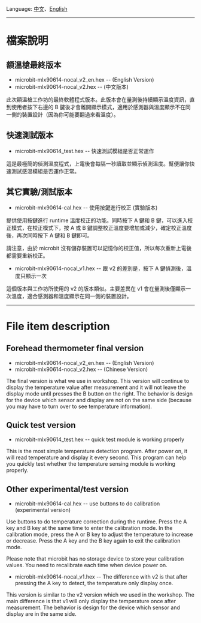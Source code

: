 Language: [中文](#檔案說明)、[English](#file-item-description)

---

# 檔案說明

## 額溫槍最終版本

* microbit-mlx90614-nocal_v2_en.hex -- (English Version)
* microbit-mlx90614-nocal_v2.hex -- (中文版本)

此次額溫槍工作坊的最終軟體程式版本。此版本會在量測後持續顯示溫度資訊，直到使用者按下右邊的 B 鍵後才會離開顯示模式，適用於感測器與溫度顯示不在同一側的裝置設計（因為你可能要翻過來看溫度）。


## 快速測試版本

* microbit-mlx90614_test.hex -- 快速測試模組是否正常運作

這是最極簡的偵測溫度程式，上電後會每隔一秒讀取並顯示偵測溫度。幫便讓你快速測試感溫模組是否運作正常。


## 其它實驗/測試版本

* microbit-mlx90614-cal.hex -- 使用按鍵進行校正 (實驗版本)

提供使用按鍵進行 runtime 溫度校正的功能。同時按下 A 鍵和 B 鍵，可以進入校正模式，在校正模式下，按 A 或 B 鍵調整校正溫度要增加或減少，確定校正溫度後，再次同時按下 A 鍵和 B 鍵即可。

請注意，由於 microbit 沒有儲存裝置可以記憶你的校正值，所以每次重新上電後都需要重新校正。

* microbit-mlx90614-nocal_v1.hex -- 跟 v2 的差別是，按下 A 鍵偵測後，溫度只顯示一次

這個版本與工作坊所使用的 v2 的版本類似。主要差異在 v1 會在量測後僅顯示一次溫度，適合感測器和溫度顯示在同一側的裝置設計。

---

# File item description

## Forehead thermometer final version

* microbit-mlx90614-nocal_v2_en.hex -- (English Version)
* microbit-mlx90614-nocal_v2.hex -- (Chinese Version)

The final version is what we use in workshop. This version will continue to display the temperature value after measurement and it will not leave the display mode until presses the B button on the right. The behavior is design for the device which sensor and display are not on the same side (because you may have to turn over to see temperature information).


## Quick test version

* microbit-mlx90614_test.hex -- quick test module is working properly

This is the most simple temperature detection program. After power on, it will read temperature and display it every second. This program can help you quickly test whether the temperature sensing module is working properly.


## Other experimental/test version

* microbit-mlx90614-cal.hex -- use buttons to do calibration (experimental version)

Use buttons to do temperature correction during the runtime. Press the A key and B key at the same time to enter the calibration mode. In the calibration mode, press the A or B key to adjust the temperature to increase or decrease. Press the A key and the B key again to exit the calibration mode.

Please note that microbit has no storage device to store your calibration values. You need to recalibrate each time when device power on.

* microbit-mlx90614-nocal_v1.hex -- The difference with v2 is that after pressing the A key to detect, the temperature only display once.

This version is similar to the v2 version which we used in the workshop. The main difference is that v1 will only display the temperature once after measurement. The behavior is design for the device which sensor and display are in the same side.
